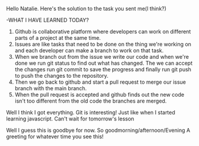 Hello Natalie. Here's the solution to the task you sent me(I think?)

-WHAT I HAVE LEARNED TODAY?
1. Github is collaborative platform where developers can work on different parts of a project at the same time. 
2. Issues are like tasks that need to be done on the thing we're working on and each developer can make a branch to work on that task. 
3. When we branch out from the issue we write our code and when we're done we run git status to find out what has changed. The we can accept the changes run git commit to save the progress and finally run git push to push the changes to the repository.
4. Then we go back to github and start a pull request to merge our issue branch with the main branch.
5. When the pull request is accepted and github finds out the new code isn't too different from the old code the branches are merged.


Well I think I got everything. Git is interesting! Just like when I started learning javascript. Can't wait for tomorrow's lesson

Well I guess this is goodbye for now. 
So goodmorning/afternoon/Evening 
A greeting for whatever time you see this!
